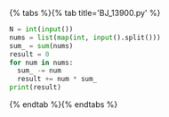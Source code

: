 {% tabs %}{% tab title='BJ_13900.py' %}

```py
N = int(input())
nums = list(map(int, input().split()))
sum_ = sum(nums)
result = 0
for num in nums:
  sum_ -= num
  result += num * sum_
print(result)
```

{% endtab %}{% endtabs %}
